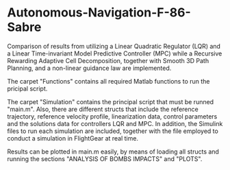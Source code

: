 # Autonomous-Navigation-F-86-Sabre
Comparison of results from utilizing a Linear Quadratic Regulator (LQR) and a Linear Time-invariant Model Predictive Controller (MPC) while a Recursive Rewarding Adaptive Cell Decomposition, together with Smooth 3D Path Planning, and a non-linear guidance law are implemented.

The carpet "Functions" contains all required Matlab functions to run the pricipal script.

The carpet "Simulation" contains the principal script that must be runned "main.m". Also, there are different structs that include the reference trajectory, reference velocity profile, linearization data, control parameters and the solutions data for controllers LQR and MPC. In addition, the Simulink files to run each simulation are included, together with the file employed to conduct a simulation in FlightGear at real time. 

Results can be plotted in main.m easily, by means of loading all structs and running the sections "ANALYSIS OF BOMBS IMPACTS" and "PLOTS".
